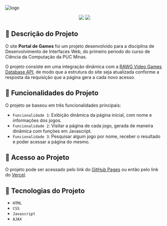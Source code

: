 ![logo](https://user-images.githubusercontent.com/110415518/203441514-00cd8ee3-aa9d-4b46-a04f-a72525acc749.png)

<p align="center">
<img src="https://img.shields.io/badge/status-concluido-green"/>
<img src="https://img.shields.io/badge/versao-1.0.1-blue"/>
</p>

## :pencil: Descrição do Projeto

O site **Portal de Games** foi um projeto desenvolvido para a disciplina de Desenvolvimento de Interfaces Web, do primeiro período do curso de Ciência da Computação da PUC Minas.

O projeto consiste em uma integração dinâmica com a [RAWG Video Games Database API](https://rawg.io/apidocs), de modo que a estrutura do site seja atualizada conforme a resposta da requisição que a página gera a cada novo acesso.


## :wrench: Funcionalidades do Projeto

O projeto se baseou em três funcionalidades principais:

- `Funcionalidade 1`: Exibição dinâmica da página inicial, com nome e informações dos jogos.
- `Funcionalidade 2`: Visitar a página de cada jogo, gerada de maneira dinâmica com funções em Javascript.
- `Funcionalidade 3`: Pesquisar algum jogo por nome, receber o resultado e poder acessar a página do mesmo.


## :open_file_folder: Acesso ao Projeto

O projeto pode ser acessado pelo link do [GitHub Pages](https://pmboscatti.github.io/portal-de-games-api/) ou então pelo link do [Vercel](https://portal-de-games-api.vercel.app/index.html).


## :hammer: Tecnologias do Projeto

- `HTML`
- `CSS`
- `Javascript`
- `AJAX`
